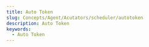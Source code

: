```yaml
---
title: Auto Token
slug: Concepts/Agent/Acutators/scheduler/autotoken
description: Auto Token
keywords:
  - Auto Token
---
```

